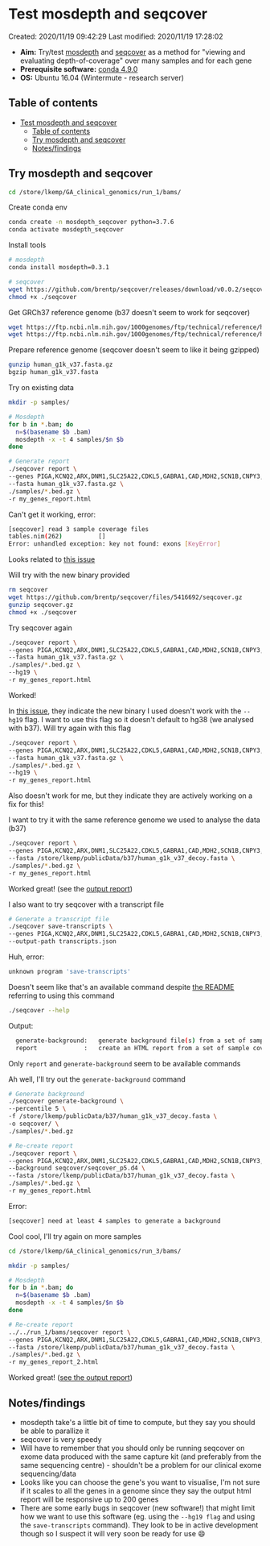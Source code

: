 # Test mosdepth and seqcover

Created: 2020/11/19 09:42:29
Last modified: 2020/11/19 17:28:02

- **Aim:** Try/test [mosdepth](https://github.com/brentp/mosdepth) and [seqcover](https://github.com/brentp/seqcover) as a method for "viewing and evaluating depth-of-coverage" over many samples and for each gene
- **Prerequisite software:** [conda 4.9.0](https://singularity.lbl.gov/)
- **OS:** Ubuntu 16.04 (Wintermute - research server)

## Table of contents

- [Test mosdepth and seqcover](#test-mosdepth-and-seqcover)
  - [Table of contents](#table-of-contents)
  - [Try mosdepth and seqcover](#try-mosdepth-and-seqcover)
  - [Notes/findings](#notesfindings)

## Try mosdepth and seqcover

```bash
cd /store/lkemp/GA_clinical_genomics/run_1/bams/
```

Create conda env

```bash
conda create -n mosdepth_seqcover python=3.7.6
conda activate mosdepth_seqcover
```

Install tools

```bash
# mosdepth
conda install mosdepth=0.3.1

# seqcover
wget https://github.com/brentp/seqcover/releases/download/v0.0.2/seqcover
chmod +x ./seqcover
```

Get GRCh37 reference genome (b37 doesn't seem to work for seqcover)

```bash
wget https://ftp.ncbi.nlm.nih.gov/1000genomes/ftp/technical/reference/human_g1k_v37.fasta.fai
wget https://ftp.ncbi.nlm.nih.gov/1000genomes/ftp/technical/reference/human_g1k_v37.fasta.gz
```

Prepare reference genome (seqcover doesn't seem to like it being gzipped)

```bash
gunzip human_g1k_v37.fasta.gz
bgzip human_g1k_v37.fasta
```

Try on existing data

```bash
mkdir -p samples/

# Mosdepth
for b in *.bam; do
  n=$(basename $b .bam)
  mosdepth -x -t 4 samples/$n $b
done

# Generate report
./seqcover report \
--genes PIGA,KCNQ2,ARX,DNM1,SLC25A22,CDKL5,GABRA1,CAD,MDH2,SCN1B,CNPY3,CPLX1,NEB,HNRNPA1,CCDC39,AIFM1,CHCHD10 \
--fasta human_g1k_v37.fasta.gz \
./samples/*.bed.gz \
-r my_genes_report.html
```

Can't get it working, error:

```bash
[seqcover] read 3 sample coverage files
tables.nim(262)          []
Error: unhandled exception: key not found: exons [KeyError]
```

Looks related to [this issue](https://github.com/brentp/seqcover/issues/22)

Will try with the new binary provided

```bash
rm seqcover
wget https://github.com/brentp/seqcover/files/5416692/seqcover.gz
gunzip seqcover.gz
chmod +x ./seqcover
```

Try seqcover again

```bash
./seqcover report \
--genes PIGA,KCNQ2,ARX,DNM1,SLC25A22,CDKL5,GABRA1,CAD,MDH2,SCN1B,CNPY3,CPLX1,NEB,HNRNPA1,CCDC39,AIFM1,CHCHD10 \
--fasta human_g1k_v37.fasta.gz \
./samples/*.bed.gz \
--hg19 \
-r my_genes_report.html
```

Worked!

In [this issue](https://github.com/brentp/seqcover/issues/22), they indicate the new binary I used doesn't work with the `--hg19` flag. I want to use this flag so it doesn't default to hg38 (we analysed with b37). Will try again with this flag

```bash
./seqcover report \
--genes PIGA,KCNQ2,ARX,DNM1,SLC25A22,CDKL5,GABRA1,CAD,MDH2,SCN1B,CNPY3,CPLX1,NEB,HNRNPA1,CCDC39,AIFM1,CHCHD10 \
--fasta human_g1k_v37.fasta.gz \
./samples/*.bed.gz \
--hg19 \
-r my_genes_report.html
```

Also doesn't work for me, but they indicate they are actively working on a fix for this!

I want to try it with the same reference genome we used to analyse the data (b37)

```bash
./seqcover report \
--genes PIGA,KCNQ2,ARX,DNM1,SLC25A22,CDKL5,GABRA1,CAD,MDH2,SCN1B,CNPY3,CPLX1,NEB,HNRNPA1,CCDC39,AIFM1,CHCHD10 \
--fasta /store/lkemp/publicData/b37/human_g1k_v37_decoy.fasta \
./samples/*.bed.gz \
-r my_genes_report.html
```

Worked great! (see the [output report](./test_mosdepth_and_seqcover/my_genes_report.html))

I also want to try seqcover with a transcript file

```bash
# Generate a transcript file
./seqcover save-transcripts \
--genes PIGA,KCNQ2,ARX,DNM1,SLC25A22,CDKL5,GABRA1,CAD,MDH2,SCN1B,CNPY3,CPLX1,NEB,HNRNPA1,CCDC39,AIFM1,CHCHD10 \
--output-path transcripts.json
```

Huh, error:

```bash
unknown program 'save-transcripts'
```

Doesn't seem like that's an available command despite [the README](https://github.com/brentp/seqcover/blob/master/README.md) referring to using this command

```bash
./seqcover --help
```

Output:

```bash
  generate-background:   generate background file(s) from a set of samples
  report             :   create an HTML report from a set of sample coverage files
```

Only `report` and `generate-background` seem to be available commands

Ah well, I'll try out the `generate-background` command

```bash
# Generate background
./seqcover generate-background \
--percentile 5 \
-f /store/lkemp/publicData/b37/human_g1k_v37_decoy.fasta \
-o seqcover/ \
./samples/*.bed.gz

# Re-create report
./seqcover report \
--genes PIGA,KCNQ2,ARX,DNM1,SLC25A22,CDKL5,GABRA1,CAD,MDH2,SCN1B,CNPY3,CPLX1,NEB,HNRNPA1,CCDC39,AIFM1,CHCHD10 \
--background seqcover/seqcover_p5.d4 \
--fasta /store/lkemp/publicData/b37/human_g1k_v37_decoy.fasta \
./samples/*.bed.gz \
-r my_genes_report.html
```

Error:

```bash
[seqcover] need at least 4 samples to generate a background
```

Cool cool, I'll try again on more samples

```bash
cd /store/lkemp/GA_clinical_genomics/run_3/bams/

mkdir -p samples/

# Mosdepth
for b in *.bam; do
  n=$(basename $b .bam)
  mosdepth -x -t 4 samples/$n $b
done

# Re-create report
../../run_1/bams/seqcover report \
--genes PIGA,KCNQ2,ARX,DNM1,SLC25A22,CDKL5,GABRA1,CAD,MDH2,SCN1B,CNPY3,CPLX1,NEB,HNRNPA1,CCDC39,AIFM1,CHCHD10 \
--fasta /store/lkemp/publicData/b37/human_g1k_v37_decoy.fasta \
./samples/*.bed.gz \
-r my_genes_report_2.html
```

Worked great! ([see the output report](./test_mosdepth_and_seqcover/my_genes_report_2.html))

## Notes/findings

- mosdepth take's a little bit of time to compute, but they say you should be able to parallize it
- seqcover is very speedy
- Will have to remember that you should only be running seqcover on exome data produced with the same capture kit (and preferably from the same sequencing centre) - shouldn't be a problem for our clinical exome sequencing/data
- Looks like you can choose the gene's you want to visualise, I'm not sure if it scales to all the genes in a genome since they say the output html report will be responsive up to 200 genes
- There are some early bugs in seqcover (new software!) that might limit how we want to use this software (eg. using the `--hg19 flag` and using the `save-transcripts` command). They look to be in active development though so I suspect it will very soon be ready for use :smile:

